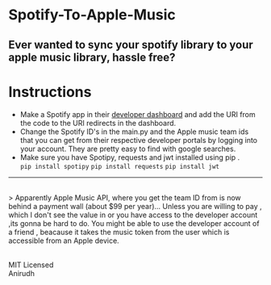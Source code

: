 # Spotify-To-Apple-Music
## Ever wanted to sync your spotify library to your apple music library, hassle free? 

# Instructions
+ Make a Spotify app in their [developer dashboard](https://developer.spotify.com/) and add the URI from the code to the URI redirects in the dashboard.
+ Change the Spotify ID's in the main.py and the Apple music team ids that you can get from their respective developer portals by logging into your account. They are pretty easy to find with google searches.
+ Make sure you have Spotipy, requests and jwt installed using pip . <br>
  `pip install spotipy`
  `pip install requests`
  `pip install jwt`

***

<br>
> Apparently Apple Music API, where you get the team ID from is now behind a payment wall (about $99 per year)... Unless you are willing to pay , which I don't see the value in or you have access to the developer account ,its gonna be hard to do. You might be able to use the developer account of a friend , beacause it takes the music token from the user which is accessible from an Apple device. 

</p>
<br>
MIT Licensed
<br>
Anirudh
